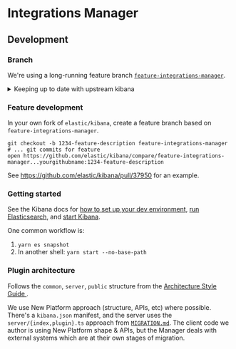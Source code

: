 # Integrations Manager

## Development
### Branch
We're using a long-running feature branch [`feature-integrations-manager`](https://github.com/elastic/kibana/tree/feature-integrations-manager). 

<details>
  <summary>Keeping up to date with upstream kibana</summary>
  
[jfsiii](http://github.com/jfsiii) will keep the branch up-to-date with `master` by periodically running `git merge master` locally and pushing. [This PR](https://github.com/elastic/kibana/pull/38255#issuecomment-499839073) has more information.

```bash
# checkout the elastic/kibana feature branch locally; overwriting any existing feature-integrations-manager
git checkout -B feature-integrations-manager upstream/feature-integrations-manager

# fetch & merge latest
git pull upstream master

# push back to elastic/kibana
git push upstream

# switch back to feature-integrations-manager on your fork
git checkout -B feature-integrations-manager origin/feature-integrations-manager
```
</details>

### Feature development
In your own fork of `elastic/kibana`, create a feature branch based on `feature-integrations-manager`.

```
git checkout -b 1234-feature-description feature-integrations-manager
# ... git commits for feature
open https://github.com/elastic/kibana/compare/feature-integrations-manager...yourgithubname:1234-feature-description
```

See https://github.com/elastic/kibana/pull/37950 for an example.

### Getting started
See the Kibana docs for [how to set up your dev environment](https://github.com/elastic/kibana/blob/master/CONTRIBUTING.md#setting-up-your-development-environment), [run Elasticsearch](https://github.com/elastic/kibana/blob/master/CONTRIBUTING.md#running-elasticsearch), and [start Kibana](https://github.com/elastic/kibana/blob/master/CONTRIBUTING.md#running-kibana).

One common workflow is:
 1. `yarn es snapshot`
 1. In another shell: `yarn start --no-base-path`
 
### Plugin architecture
Follows the `common`, `server`, `public` structure from the [Architecture Style Guide
](https://github.com/elastic/kibana/blob/master/style_guides/architecture_style_guide.md#file-and-folder-structure).

We use New Platform approach (structure, APIs, etc) where possible. There's a `kibana.json` manifest, and the server uses the `server/{index,plugin}.ts` approach from [`MIGRATION.md`](https://github.com/elastic/kibana/blob/master/src/core/MIGRATION.md#architecture). The client code we author is using New Platform shape & APIs, but the Manager deals with external systems which are at their own stages of migration.
